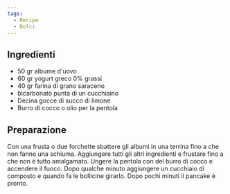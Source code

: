 ```yaml
---
tags:
  - Recipe
  - Dolci
---
```

## Ingredienti
-   50 gr albume d'uovo
-   60 gr yogurt greco 0% grassi
-   40 gr farina di grano saraceno
-   bicarbonato punta di un cucchiaino
-   Decina gocce di succo di limone
-   Burro di cocco o olio per la pentola

## Preparazione

Con una frusta o due forchette sbattere gli albumi in una terrina fino a che non fanno una schiuma.
Aggiungere tutti gli altri ingredienti e frustare fino a che non è tutto amalgamato.
Ungere la pentola con del burro di cocco e accendere il fuoco.
Dopo qualche minuto aggiungere un cucchiaio di composto e quando fa le bollicine girarlo.
Dopo pochi minuti il pancake è pronto.